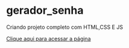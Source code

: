 # gerador_senha
Criando projeto completo com HTML,CSS E JS


[Clique aqui para acessar a página](https://nvutu-eladio.github.io/gerador_senha/)
